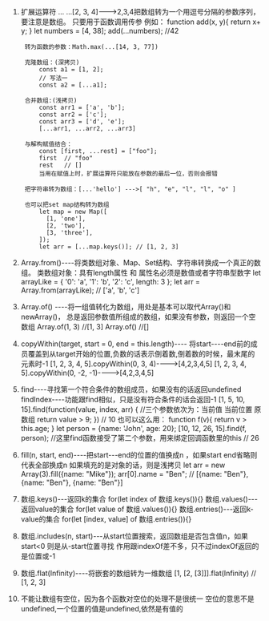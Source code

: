 1. 扩展运算符 ...
	...[2, 3, 4]--->2,3,4把数组转为一个用逗号分隔的参数序列，要注意是数组。
	只要用于函数调用传参
	例如：	
		function add(x, y){
			return x+ y;
		}
		let numbers = [4, 38];
		add(...numbers); //42

		转为函数的参数：Math.max(...[14, 3, 77])

		克隆数组：(深拷贝)
			const a1 = [1, 2];
			// 写法一
			const a2 = [...a1];

		合并数组:(浅拷贝)
			const arr1 = ['a', 'b'];
			const arr2 = ['c'];
			const arr3 = ['d', 'e'];
			[...arr1, ...arr2, ...arr3]

		与解构赋值结合：
			const [first, ...rest] = ["foo"];
			first  // "foo"
			rest   // []
			当用在赋值上时，扩展运算符只能放在参数的最后一位，否则会报错

		把字符串转为数组：[...'hello'] --->[ "h", "e", "l", "l", "o" ]

		也可以把set map结构转为数组
			let map = new Map([
			  [1, 'one'],
			  [2, 'two'],
			  [3, 'three'],
			]);
			let arr = [...map.keys()]; // [1, 2, 3]

2. Array.from()----将类数组对象、Map、Set结构、字符串转换成一个真正的数组。
		类数组对象：具有length属性 和 属性名必须是数值或者字符串型数字
	let arrayLike = {
	    '0': 'a',
	    '1': 'b',
	    '2': 'c',
	    length: 3
	};
	let arr = Array.from(arrayLike); // ['a', 'b', 'c']

3. Array.of() ----将一组值转化为数组，用处是基本可以取代Array()和newArray()，
					总是返回参数值所组成的数组，如果没有参数，则返回一个空数组
	Array.of(1, 3) //[1, 3]
	Array.of()    //[]

4. copyWithin(target, start = 0, end = this.length)---- 将start----end前的成员覆盖到从target开始的位置,负数的话表示倒着数,倒着数的时候，最末尾的元素时-1
	[1, 2, 3, 4, 5].copyWithin(0, 3, 4)---->[4,2,3,4,5]
	[1, 2, 3, 4, 5].copyWithin(0, -2, -1)---->[4,2,3,4,5]

5. find----寻找第一个符合条件的数组成员，如果没有的话返回undefined
	findIndex----功能跟find相似，只是没有符合条件的话会返回-1
	[1, 5, 10, 15].find(function(value, index, arr) {   //三个参数依次为：当前值 当前位置 原数组
	  return value > 9;
	}) // 10
	也可以这么用：
	function f(v){
	  return v > this.age;
	}
	let person = {name: 'John', age: 20};
	[10, 12, 26, 15].find(f, person);    //这里find函数接受了第二个参数，用来绑定回调函数里的this
	// 26 

6. fill(n, start, end)----把start---end的位置的值换成n ，如果start end省略则代表全部换成n
	如果填充的是对象的话，则是浅拷贝
	let arr = new Array(3).fill({name: "Mike"});
	arr[0].name = "Ben";
	// [{name: "Ben"}, {name: "Ben"}, {name: "Ben"}]

7. 数组.keys()---返回k的集合   for(let index of 数组.keys()){}
	数组.values()---返回value的集合   for(let value of 数组.values()){}
	数组.entries()---返回k-value的集合   for(let [index, value] of 数组.entries()){}
	

8. 数组.includes(n, start)---从start位置搜索，返回数组是否包含值n，如果start<0 则是从-start位置寻找
	作用跟indexOf差不多，只不过indexOf返回的是位置或-1

9. 数组.flat(Infinity)----将嵌套的数组转为一维数组
	[1, [2, [3]]].flat(Infinity)  // [1, 2, 3]

10. 不能让数组有空位，因为各个函数对空位的处理不是很统一
	空位的意思不是undefined,一个位置的值是undefined,依然是有值的